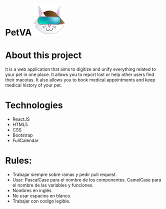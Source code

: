# PetVA ![Logo Petva](/public/images/logo_cat_small.png)

# About this project
It is a web application that aims to digitize and unify everything related to your pet in one place. It allows you to report lost or help other users find their macotas. It also allows you to book medical appointments and keep medical history of your pet.

# Technologies
- ReactJS
- HTML5
- CSS
- Bootstrap
- FullCalendar

# Rules:
- Trabajar siempre sobre ramas y pedir pull request.
- Usar:
    PascalCase para el nombre de los componentes.
    CamelCase para el nombre de las variables y funciones.
- Nombres en inglés
- No usar espacios en blanco.
- Trabajar con codigo legible.

